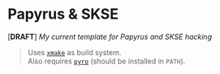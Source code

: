 # Papyrus & SKSE

[**DRAFT**] _My current template for Papyrus and SKSE hacking_

> Uses [`xmake`][] as build system.  
> Also requires [`pyro`][] (should be installed in `PATH`).  


[`xmake`]: https://xmake.io
[`pyro`]: https://wiki.fireundubh.com/pyro
